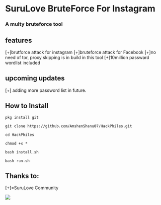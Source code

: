 # SuruLove BruteForce For Instagram
### A multy bruteforce tool

## features
[+]brutforce  attack for instagram
[+]bruteforce attack for Facebook
[+]no need of tor, proxy skipping is in build in this tool
[+]10million passward wordlist included

## upcoming updates
[+] adding more password list in future.

## How to Install

```pkg install git```

```git clone https://github.com/AmshenShanu07/HackPhiles.git```

```cd HackPhiles```

```chmod +x *```

```bash install.sh```

```bash run.sh```


## Thanks to:
[+]=SuruLove Community

<a href="#"><img src="https://img.shields.io/badge/Join-Telegram%20Group-blue.svg?logo=telegram"></a>